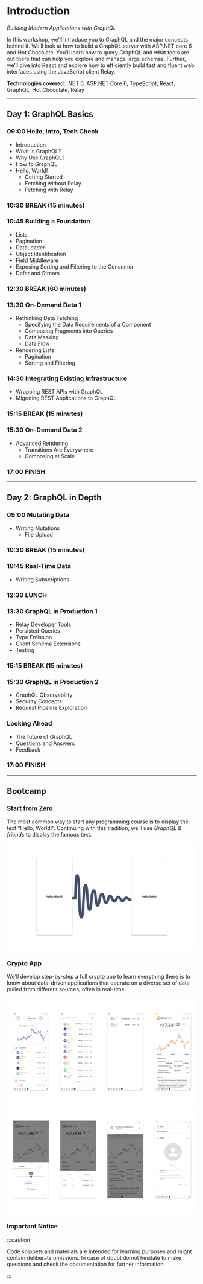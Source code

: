# Introduction

_Building Modern Applications with GraphQL_

In this workshop, we’ll introduce you to GraphQL and the major concepts behind it. We’ll look at how to build a GraphQL server with ASP.NET core 6 and Hot Chocolate. You’ll learn how to query GraphQL and what tools are out there that can help you explore and manage large schemas. Further, we’ll dive into React and explore how to efficiently build fast and fluent web interfaces using the JavaScript client Relay.

**Technologies covered**: .NET 6, ASP.NET Core 6, TypeScript, React, GraphQL, Hot Chocolate, Relay

---

## Day 1: GraphQL Basics

### 09:00 Hello, Intro, Tech Check

- Introduction
- What Is GraphQL?
- Why Use GraphQL?
- How to GraphQL
- Hello, World!
  - Getting Started
  - Fetching without Relay
  - Fetching with Relay

### 10:30 BREAK (15 minutes)

### 10:45 Building a Foundation

- Lists
- Pagination
- DataLoader
- Object Identification
- Field Middleware
- Exposing Sorting and Filtering to the Consumer
- Defer and Stream

### 12:30 BREAK (60 minutes)

### 13:30 On-Demand Data 1

- Rethinking Data Fetching
  - Specifying the Data Requirements of a Component
  - Composing Fragments into Queries
  - Data Masking
  - Data Flow
- Rendering Lists
  - Pagination
  - Sorting and Filtering

### 14:30 Integrating Existing Infrastructure

- Wrapping REST APIs with GraphQL
- Migrating REST Applications to GraphQL

### 15:15 BREAK (15 minutes)

### 15:30 On-Demand Data 2

- Advanced Rendering
  - Transitions Are Everywhere
  - Composing at Scale

### 17:00 FINISH

---

## Day 2: GraphQL in Depth

### 09:00 Mutating Data

- Writing Mutations
  - File Upload

### 10:30 BREAK (15 minutes)

### 10:45 Real-Time Data

- Writing Subscriptions

### 12:30 LUNCH

### 13:30 GraphQL in Production 1

- Relay Developer Tools
- Persisted Queries
- Type Emission
- Client Schema Extensions
- Testing

### 15:15 BREAK (15 minutes)

### 15:30 GraphQL in Production 2

- GraphQL Observability
- Security Concepts
- Request Pipeline Exploration

### Looking Ahead

- The future of GraphQL
- Questions and Answers
- Feedback

### 17:00 FINISH

---

## Bootcamp

### Start from Zero

The most common way to start any programming course is to display the text “Hello, World!”. Continuing with this tradition, we’ll use _GraphQL & friends_ to display the famous text.

![Start from Zero](images/bootcamp1.png)

### Crypto App

We’ll develop step-by-step a full crypto app to learn everything there is to know about data-driven applications that operate on a diverse set of data pulled from different sources, often in real-time.

![Crypto App](images/bootcamp2.png)
![Crypto App](images/bootcamp3.png)

### Important Notice

:::caution

Code snippets and materials are intended for learning purposes and might contain deliberate omissions. In case of doubt do not hesitate to make questions and check the documentation for further information.

:::
